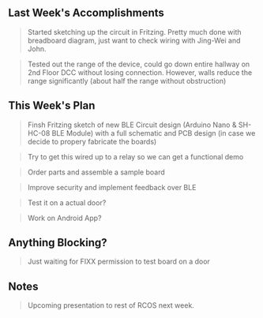 ## Last Week's Accomplishments

> Started sketching up the circuit in Fritzing. Pretty much done with
> breadboard diagram, just want to check wiring with Jing-Wei and John.

> Tested out the range of the device, could go down entire hallway on
> 2nd Floor DCC without losing connection. However, walls reduce the
> range significantly (about half the range without obstruction)


## This Week's Plan

> Finsh Fritzing sketch of new BLE Circuit design
> (Arduino Nano & SH-HC-08 BLE Module) with a full schematic and PCB
> design (in case we decide to propery fabricate the boards)

> Try to get this wired up to a relay so we can get a functional demo

> Order parts and assemble a sample board

> Improve security and implement feedback over BLE

> Test it on a actual door?

> Work on Android App?

## Anything Blocking?

> Just waiting for FIXX permission to test board on a door

## Notes

> Upcoming presentation to rest of RCOS next week.